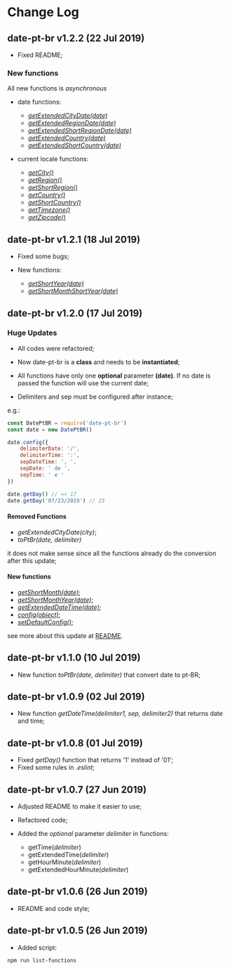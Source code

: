 # Change Log

## date-pt-br v1.2.2 (22 Jul 2019)

-   Fixed README;

### New functions

All new functions is _asynchronous_

-   date functions:
     -   _[getExtendedCityDate(date)](https://github.com/victorgianvechio/date-pt-br/blob/master/README.md#getextendedcitydatedate)_
    -   _[getExtendedRegionDate(date)](https://github.com/victorgianvechio/date-pt-br/blob/master/README.md#getextendedregiondatedate)_
     -   _[getExtendedShortRegionDate(date)](https://github.com/victorgianvechio/date-pt-br/blob/master/README.md#getextendedshortregiondatedate)_
    -   _[getExtendedCountry(date)](https://github.com/victorgianvechio/date-pt-br/blob/master/README.md#getextendedcountrydatedate)_
    -   _[getExtendedShortCountry(date)](https://github.com/victorgianvechio/date-pt-br/blob/master/README.md#getextendedshortcountrydatedate)_

-   current locale functions:

    -   _[getCity()](https://github.com/victorgianvechio/date-pt-br/blob/master/README.md#getcity)_
    -   _[getRegion()](https://github.com/victorgianvechio/date-pt-br/blob/master/README.md#getregion)_
    -   _[getShortRegion()](https://github.com/victorgianvechio/date-pt-br/blob/master/README.md#getshortregion)_
    -   _[getCountry()](https://github.com/victorgianvechio/date-pt-br/blob/master/README.md#getcountry)_
    -   _[getShortCountry()](https://github.com/victorgianvechio/date-pt-br/blob/master/README.md#getshortcountry)_
    -   _[getTimezone()](https://github.com/victorgianvechio/date-pt-br/blob/master/README.md#gettimezone)_
    -   _[getZipcode()](https://github.com/victorgianvechio/date-pt-br/blob/master/README.md#getzipcode)_

## date-pt-br v1.2.1 (18 Jul 2019)

-   Fixed some bugs;

-   New functions:
    -   _[getShortYear(date)](https://github.com/victorgianvechio/date-pt-br/blob/master/README.md#getshortyeardate)_
    -   _[getShortMonthShortYear(date)](https://github.com/victorgianvechio/date-pt-br/blob/master/README.md#getshortmonthshortyeardate)_

## date-pt-br v1.2.0 (17 Jul 2019)

### Huge Updates

-   All codes were refactored;

-   Now date-pt-br is a **class** and needs to be **instantiated**;

-   All functions have only one **optional** parameter **(date)**. If no date is passed the function will use the current date;

-   Delimiters and sep must be configured after instance;

e.g.:

```javascript
const DatePtBR = require('date-pt-br')
const date = new DatePtBR()

date.config({
    delimiterDate: '/',
    delimiterTime: ':',
    sepDateTime: ', ',
    sepDate: ' de ',
    sepTime: ' e '
})

date.getDay() // => 17
date.getDay('07/23/2019') // 23
```

#### Removed Functions

-   _getExtendedCityDate(city)_;
-   _toPtBr(date, delimiter)_

it does not make sense since all the functions already do the conversion after this update;

#### New functions

-   _[getShortMonth(date)](https://github.com/victorgianvechio/date-pt-br/blob/master/README.md#getshortmonthdate)_;
-   _[getShortMonthYear(date)](https://github.com/victorgianvechio/date-pt-br/blob/master/README.md#getshortmonthyeardate)_;
-   _[getExtendedDateTime(date)](https://github.com/victorgianvechio/date-pt-br/blob/master/README.md#getextendeddatetimedate)_;
-   _[config(object)](https://github.com/victorgianvechio/date-pt-br/blob/master/README.md#configobject)_;
-   _[setDefaultConfig()](https://github.com/victorgianvechio/date-pt-br/blob/master/README.md#setdefaultconfig)_;

see more about this update at [README](https://github.com/victorgianvechio/date-pt-br/blob/master/README.md).

## date-pt-br v1.1.0 (10 Jul 2019)

-   New function _toPtBr(date, delimiter)_ that convert date to pt-BR;

## date-pt-br v1.0.9 (02 Jul 2019)

-   New function _getDateTime(delimiter1, sep, delimiter2)_ that returns date and time;

## date-pt-br v1.0.8 (01 Jul 2019)

-   Fixed _getDay()_ function that returns '1' instead of '01';
-   Fixed some rules in _.eslint_;

## date-pt-br v1.0.7 (27 Jun 2019)

-   Adjusted README to make it easier to use;

-   Refactored code;

-   Added the _optional_ parameter _delimiter_ in functions:
    -   getTime(_delimiter_)
    -   getExtendedTime(_delimiter_)
    -   getHourMinute(_delimiter_)
    -   getExtendedHourMinute(_delimiter_)

## date-pt-br v1.0.6 (26 Jun 2019)

-   README and code style;

## date-pt-br v1.0.5 (26 Jun 2019)

-   Added script:

```sh
npm run list-functions
```
